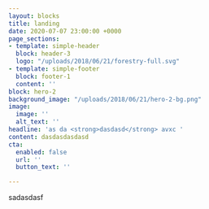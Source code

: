 ```yaml
---
layout: blocks
title: landing
date: 2020-07-07 23:00:00 +0000
page_sections:
- template: simple-header
  block: header-3
  logo: "/uploads/2018/06/21/forestry-full.svg"
- template: simple-footer
  block: footer-1
  content: ''
block: hero-2
background_image: "/uploads/2018/06/21/hero-2-bg.png"
image:
  image: ''
  alt_text: ''
headline: 'as da <strong>dasdasd</strong> avxc '
content: dasdasdasdasd
cta:
  enabled: false
  url: ''
  button_text: ''

---
```

sadasdasf